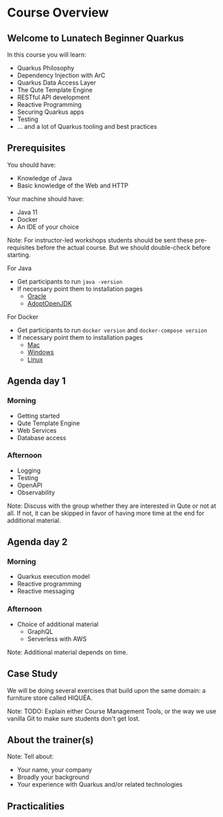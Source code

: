 # Course Overview


## Welcome to Lunatech Beginner Quarkus

In this course you will learn:

 * Quarkus Philosophy
 * Dependency Injection with ArC
 * Quarkus Data Access Layer
 * The Qute Template Engine
 * RESTful API development
 * Reactive Programming
 * Securing Quarkus apps
 * Testing
 * ... and a lot of Quarkus tooling and best practices


## Prerequisites

You should have:

* Knowledge of Java
* Basic knowledge of the Web and HTTP

Your machine should have:

* Java 11
* Docker
* An IDE of your choice

Note:
For instructor-led workshops students should be sent these pre-requisites before the actual course. But we should double-check before starting.

For Java
* Get participants to run `java -version`
* If necessary point them to installation pages
    * [Oracle](https://docs.oracle.com/en/java/javase/11/install/overview-jdk-installation.html)
    * [AdoptOpenJDK](https://adoptopenjdk.net/installation.html)

For Docker
* Get participants to run `docker version` and `docker-compose version`
* If necessary point them to installation pages
    * [Mac](https://docs.docker.com/docker-for-mac/install/)
    * [Windows](https://docs.docker.com/docker-for-windows/install/)
    * [Linux](https://docs.docker.com/engine/install/)


## Agenda day 1

### Morning

* Getting started
* Qute Template Engine
* Web Services
* Database access

### Afternoon

* Logging
* Testing
* OpenAPI
* Observability

Note:
Discuss with the group whether they are interested in Qute or not at all. If not, it can be skipped in favor of having more time at the end for additional material.


## Agenda day 2

### Morning

* Quarkus execution model
* Reactive programming
* Reactive messaging

### Afternoon

* Choice of additional material
    - GraphQL
    - Serverless with AWS

Note:
Additional material depends on time.


## Case Study

We will be doing several exercises that build upon the same domain: a furniture store called HIQUÉA.

Note:
TODO: Explain either Course Management Tools, or the way we use vanilla Git to make sure students don't get lost.


## About the trainer(s)

Note:
Tell about:
* Your name, your company
* Broadly your background
* Your experience with Quarkus and/or related technologies


## Practicalities
